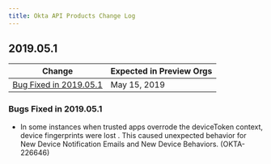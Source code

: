 ```yaml
---
title: Okta API Products Change Log
---
```


## 2019.05.1

| Change                                                                                                       | Expected in Preview Orgs |
|--------------------------------------------------------------------------------------------------------------|--------------------------|
| [Bug Fixed in 2019.05.1](#bugs-fixed-in-2019-05-1)                                                          | May 15, 2019              |

### Bugs Fixed in 2019.05.1

* In some instances when trusted apps overrode the deviceToken context, device fingerprints were lost . This caused unexpected behavior for New Device Notification Emails and New Device Behaviors. (OKTA-226646)
